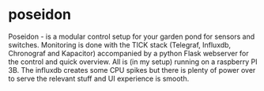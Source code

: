 # poseidon
Poseidon - is a modular control setup for your garden pond for sensors and switches. Monitoring is done with the TICK stack (Telegraf, Influxdb, Chronograf and Kapacitor) accompanied by a python Flask webserver for the control and quick overview. All is (in my setup)  running on a raspberry PI 3B. The influxdb creates some CPU spikes but there is plenty of power over to serve the relevant stuff and UI experience is smooth.
